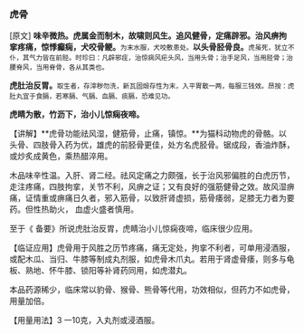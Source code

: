 ### **虎骨**

[原文] **味辛微热。虎属金而制木，故啸则风生。追风健骨，定痛辟邪。治风痹拘挛疼痛，惊悸癫痫，犬咬骨鲠。**<small>为末水服，犬咬敷患处。</small>**以头骨胫骨良。**<small>虎虽死，犹立不仆，其气力皆在前胫。时珍曰：凡辟邪疰，治惊痫风疟头风，当用头骨；治手足风，当用胫骨；治腰脊风，当用脊骨，各从其类也。</small>

**虎肚治反胃。**<small>取生者，存滓秽勿洗，新瓦固煅存性为末，入平胃散一两，每服三钱效。昂按：虎肚丸宜于食膈，若寒膈、气膈、血膈、痰膈，恐难见功。</small>

**虎睛为散，竹沥下，治小儿惊痫夜啼。**

【讲解】**虎骨功能祛风湿，健筋骨，止痛，镇惊。**为猫科动物虎的骨骼。以头骨、四肢骨入药为优，雄虎的前胫骨更佳，处方名虎胫骨。锯成段，香油炸酥，或炒炙成黄色，乘热醋淬用。

木品味辛性温。入肝、肾二经。祛风定痛之力颇强，长于治风邪偏胜的白虎历节，走注疼痛，四肢拘挛，关节不利，风痹之证；又有良好的强筋健骨之效。故风湿痹痛，证情重或痹痛日久者，邪入筋骨，以致肝肾虚损，筋骨痿弱，足膝无力者为要药。但性热助火， 血虚火盛者慎用。

至于《 备要》所说虎肚治反胃，虎睛治小儿惊痫夜啼，临床很少应用。

【临证应用】虎骨用于风胜之历节疼痛，痛无定处，拘挛不利者，可单用浸酒服，或配木瓜、当归、牛膝等制成丸剂服，如虎骨木爪丸。若用于肾虚骨痿，则多与龟板、熟地、怀牛膝、锁阳等补肾药同用，如虎潜丸。

本品药源稀少，临床常以豹骨、猴骨、熊骨等代用，功效相似，但药力不如虎骨，用量加倍。

【用量用法】3 一10克，入丸剂或浸酒服。

